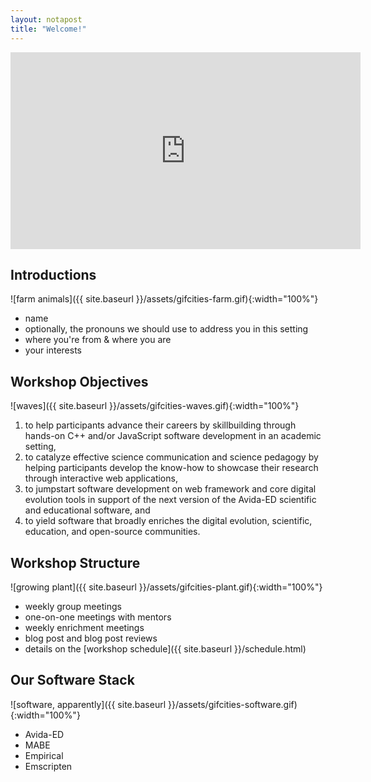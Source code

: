 ```yaml
---
layout: notapost
title: "Welcome!"
---
```


<iframe width="560" height="315" src="https://www.youtube.com/embed/hvHI-XE0a6E" frameborder="0" allow="accelerometer; autoplay; encrypted-media; gyroscope; picture-in-picture" allowfullscreen></iframe>

## Introductions

![farm animals]({{ site.baseurl }}/assets/gifcities-farm.gif){:width="100%"}

* name
* optionally, the pronouns we should use to address you in this setting
* where you're from & where you are
* your interests

## Workshop Objectives

![waves]({{ site.baseurl }}/assets/gifcities-waves.gif){:width="100%"}

1. to help participants advance their careers by skillbuilding through hands-on C++ and/or JavaScript software development in an academic setting,
2. to catalyze effective science communication and science pedagogy by helping participants develop the know-how to showcase their research through interactive web applications,
3. to jumpstart software development on web framework and core digital evolution tools in support of the next version of the Avida-ED scientific and educational software, and
4. to yield software that broadly enriches the digital evolution, scientific, education, and open-source communities.

## Workshop Structure

![growing plant]({{ site.baseurl }}/assets/gifcities-plant.gif){:width="100%"}

* weekly group meetings
* one-on-one meetings with mentors
* weekly enrichment meetings
* blog post and blog post reviews
* details on the [workshop schedule]({{ site.baseurl }}/schedule.html)

## Our Software Stack

![software, apparently]({{ site.baseurl }}/assets/gifcities-software.gif){:width="100%"}

* Avida-ED
* MABE
* Empirical
* Emscripten
